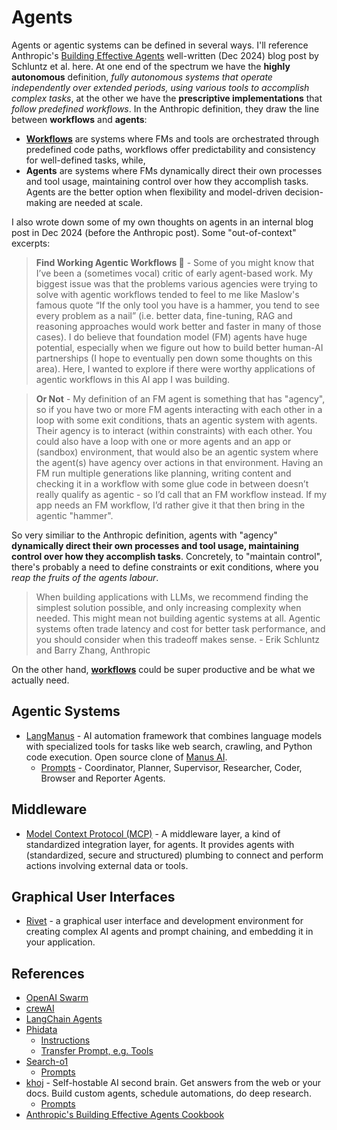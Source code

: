 # Agents

Agents or agentic systems can be defined in several ways. I'll reference Anthropic's [Building Effective Agents](https://www.anthropic.com/engineering/building-effective-agents) well-written (Dec 2024) blog post by Schluntz et al. here. At one end of the spectrum we have the **highly autonomous** definition, *fully autonomous systems that operate independently over extended periods, using various tools to accomplish complex tasks*, at the other we have the **prescriptive implementations** that *follow predefined workflows*. In the Anthropic definition, they draw the line between **workflows** and **agents**:

- [**Workflows**](../workflows/README.md) are systems where FMs and tools are orchestrated through predefined code paths, workflows offer predictability and consistency for well-defined tasks, while,
- **Agents** are systems where FMs dynamically direct their own processes and tool usage, maintaining control over how they accomplish tasks. Agents are the better option when flexibility and model-driven decision-making are needed at scale.

I also wrote down some of my own thoughts on agents in an internal blog post in Dec 2024 (before the Anthropic post). Some "out-of-context" excerpts:

> **Find Working Agentic Workflows 🤖** - Some of you might know that I’ve been a (sometimes vocal) critic of early agent-based work. My biggest issue was that the problems various agencies were trying to solve with agentic workflows tended to feel to me like Maslow's famous quote “If the only tool you have is a hammer, you tend to see every problem as a nail” (i.e. better data, fine-tuning, RAG and reasoning approaches would work better and faster in many of those cases). I do believe that foundation model (FM) agents have huge potential, especially when we figure out how to build better human-AI partnerships (I hope to eventually pen down some thoughts on this area). Here, I wanted to explore if there were worthy applications of agentic workflows in this AI app I was building.

> **Or Not** - My definition of an FM agent is something that has "agency", so if you have two or more FM agents interacting with each other in a loop with some exit conditions, thats an agentic system with agents. Their agency is to interact (within constraints) with each other. You could also have a loop with one or more agents and an app or (sandbox) environment, that would also be an agentic system where the agent(s) have agency over actions in that environment. Having an FM run multiple generations like planning, writing content and checking it in a workflow with some glue code in between doesn’t really qualify as agentic - so I’d call that an FM workflow instead. If my app needs an FM workflow, I’d rather give it that then bring in the agentic "hammer".

So very similiar to the Anthropic definition, agents with "agency" **dynamically direct their own processes and tool usage, maintaining control over how they accomplish tasks**. Concretely, to "maintain control", there's probably a need to define constraints or exit conditions, where you *reap the fruits of the agents labour*.

> When building applications with LLMs, we recommend finding the simplest solution possible, and only increasing complexity when needed. This might mean not building agentic systems at all. Agentic systems often trade latency and cost for better task performance, and you should consider when this tradeoff makes sense. - Erik Schluntz and Barry Zhang, Anthropic

On the other hand, [**workflows**](../workflows/README.md) could be super productive and be what we actually need.

## Agentic Systems

- [LangManus](prompts/langmanus/README.md) - AI automation framework that combines language models with specialized tools for tasks like web search, crawling, and Python code execution. Open source clone of [Manus AI](https://manus.im/).
    - [Prompts](prompts/langmanus/) - Coordinator, Planner, Supervisor, Researcher, Coder, Browser and Reporter Agents.

## Middleware

- [Model Context Protocol (MCP)](middleware/mcp.md) - A middleware layer, a kind of standardized integration layer, for agents. It provides agents with (standardized, secure and structured) plumbing to connect and perform actions involving external data or tools.

## Graphical User Interfaces

- [Rivet](https://github.com/Ironclad/rivet) - a graphical user interface and development environment for creating complex AI agents and prompt chaining, and embedding it in your application.


## References

- [OpenAI Swarm](https://github.com/openai/swarm)
- [crewAI](https://github.com/crewAIInc/crewAI)
- [LangChain Agents](https://python.langchain.com/docs/how_to/#agents)
- [Phidata](https://docs.phidata.com/introduction)
    - [Instructions](https://github.com/phidatahq/phidata/blob/main/phi/agent/agent.py#L930)
    - [Transfer Prompt, e.g. Tools](https://github.com/phidatahq/phidata/blob/main/phi/agent/agent.py#L436)
- [Search-o1](https://github.com/sunnynexus/Search-o1)
    - [Prompts](https://github.com/sunnynexus/Search-o1/blob/main/scripts/prompts.py)
- [khoj](https://github.com/khoj-ai/khoj) - Self-hostable AI second brain. Get answers from the web or your docs. Build custom agents, schedule automations, do deep research. 
    - [Prompts](https://github.com/khoj-ai/khoj/blob/master/src/khoj/processor/conversation/prompts.py)
- [Anthropic's Building Effective Agents Cookbook](https://github.com/anthropics/anthropic-cookbook/tree/main/patterns/agents)